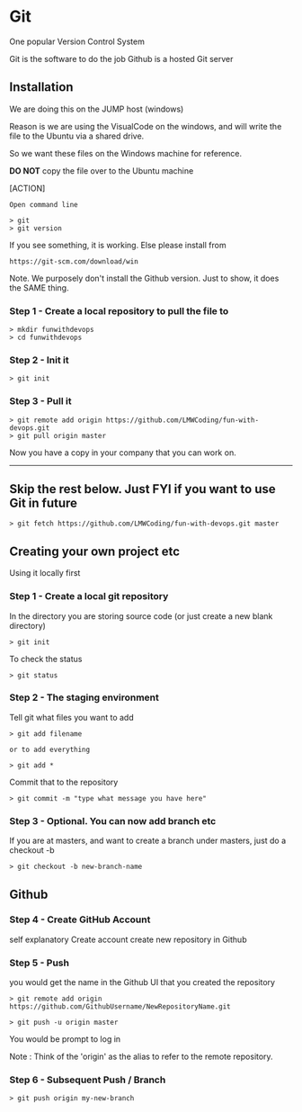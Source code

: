 #  Git

One popular Version Control System

Git is the software to do the job
Github is a hosted Git server

## Installation

We are doing this on the JUMP host (windows)

Reason is we are using the VisualCode on the windows, and will write the file to the Ubuntu via a shared drive.

So we want these files on the Windows machine for reference.

**DO NOT** copy the file over to the Ubuntu machine


[ACTION]
    
    Open command line

    > git
    > git version

If you see something, it is working.  Else please install from 
      
    https://git-scm.com/download/win

Note. We purposely don't install the Github version.  Just to show, it does the SAME thing.

### Step 1 - Create a local repository to pull the file to

    > mkdir funwithdevops
    > cd funwithdevops

### Step 2 - Init it

    > git init

### Step 3 - Pull it

    > git remote add origin https://github.com/LMWCoding/fun-with-devops.git
    > git pull origin master 

Now you have a copy in your company that you can work on.

--------

## Skip the rest below.  Just FYI if you want to use Git in future

    > git fetch https://github.com/LMWCoding/fun-with-devops.git master


## Creating your own project etc

Using it locally first

### Step 1 - Create a local git repository

In the directory you are storing source code (or just create a new blank directory)

    > git init


To check the status

    > git status

### Step 2 - The staging environment

Tell git what files you want to add

    > git add filename

    or to add everything

    > git add *

Commit that to the repository

    > git commit -m "type what message you have here"

### Step 3 - Optional.  You can now add branch etc

If you are at masters, and want to create a branch under masters, just do a checkout -b

    > git checkout -b new-branch-name


## Github

### Step 4 - Create GitHub Account

self explanatory
Create account
create new repository in Github

### Step 5 - Push

you would get the name in the Github UI that you created the repository

    > git remote add origin https://github.com/GithubUsername/NewRepositoryName.git

    > git push -u origin master

You would be prompt to log in

Note : Think of the 'origin' as the alias to refer to the remote repository.


### Step 6 - Subsequent Push / Branch

    > git push origin my-new-branch